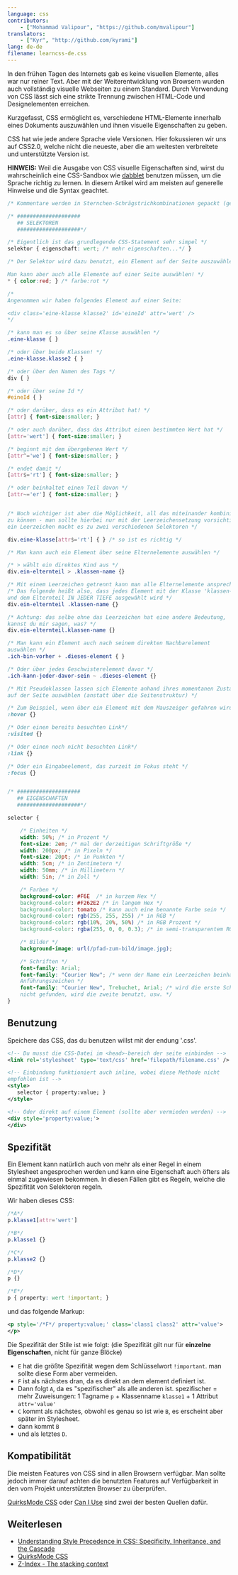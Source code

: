 ```yaml
---
language: css
contributors:
    - ["Mohammad Valipour", "https://github.com/mvalipour"]
translators:
    - ["Kyr", "http://github.com/kyrami"]
lang: de-de
filename: learncss-de.css
---
```


In den frühen Tagen des Internets gab es keine visuellen Elemente, alles war nur reiner Text. Aber mit der Weiterentwicklung von Browsern wurden auch vollständig visuelle Webseiten zu einem Standard.
Durch Verwendung von CSS lässt sich eine strikte Trennung zwischen HTML-Code und Designelementen erreichen.

Kurzgefasst, CSS ermöglicht es, verschiedene HTML-Elemente innerhalb eines Dokuments auszuwählen und ihnen visuelle Eigenschaften zu geben.

CSS hat wie jede andere Sprache viele Versionen. Hier fokussieren wir uns auf CSS2.0, welche nicht die neueste, aber die am weitesten verbreitete und unterstützte Version ist.

**HINWEIS:** Weil die Ausgabe von CSS visuelle Eigenschaften sind, wirst du wahrscheinlich eine CSS-Sandbox wie [dabblet](http://dabblet.com/) benutzen müssen, um die Sprache richtig zu lernen.
In diesem Artikel wird am meisten auf generelle Hinweise und die Syntax geachtet.


```css
/* Kommentare werden in Sternchen-Schrägstrichkombinationen gepackt (genauso wie hier!) */

/* ####################
   ## SELEKTOREN
   ####################*/

/* Eigentlich ist das grundlegende CSS-Statement sehr simpel */
selektor { eigenschaft: wert; /* mehr eigenschaften...*/ }

/* Der Selektor wird dazu benutzt, ein Element auf der Seite auszuwählen.

Man kann aber auch alle Elemente auf einer Seite auswählen! */
* { color:red; } /* farbe:rot */

/*
Angenommen wir haben folgendes Element auf einer Seite:

<div class='eine-klasse klasse2' id='eineId' attr='wert' />
*/

/* kann man es so über seine Klasse auswählen */
.eine-klasse { }

/* oder über beide Klassen! */
.eine-klasse.klasse2 { }

/* oder über den Namen des Tags */
div { }

/* oder über seine Id */
#eineId { }

/* oder darüber, dass es ein Attribut hat! */
[attr] { font-size:smaller; }

/* oder auch darüber, dass das Attribut einen bestimmten Wert hat */
[attr='wert'] { font-size:smaller; }

/* beginnt mit dem übergebenen Wert */
[attr^='we'] { font-size:smaller; }

/* endet damit */
[attr$='rt'] { font-size:smaller; }

/* oder beinhaltet einen Teil davon */
[attr~='er'] { font-size:smaller; }


/* Noch wichtiger ist aber die Möglichkeit, all das miteinander kombinieren
zu können - man sollte hierbei nur mit der Leerzeichensetzung vorsichtig sein,
ein Leerzeichen macht es zu zwei verschiedenen Selektoren */

div.eine-klasse[attr$='rt'] { } /* so ist es richtig */

/* Man kann auch ein Element über seine Elternelemente auswählen */

/* > wählt ein direktes Kind aus */
div.ein-elternteil > .klassen-name {}

/* Mit einem Leerzeichen getrennt kann man alle Elternelemente ansprechen */
/* Das folgende heißt also, dass jedes Element mit der Klasse 'klassen-name'
und dem Elternteil IN JEDER TIEFE ausgewählt wird */
div.ein-elternteil .klassen-name {}

/* Achtung: das selbe ohne das Leerzeichen hat eine andere Bedeutung,
kannst du mir sagen, was? */
div.ein-elternteil.klassen-name {}

/* Man kann ein Element auch nach seinem direkten Nachbarelement
auswählen */
.ich-bin-vorher + .dieses-element { }

/* Oder über jedes Geschwisterelement davor */
.ich-kann-jeder-davor-sein ~ .dieses-element {}

/* Mit Pseudoklassen lassen sich Elemente anhand ihres momentanen Zustands
auf der Seite auswählen (anstatt über die Seitenstruktur) */

/* Zum Beispiel, wenn über ein Element mit dem Mauszeiger gefahren wird */
:hover {}

/* Oder einen bereits besuchten Link*/
:visited {}

/* Oder einen noch nicht besuchten Link*/
:link {}

/* Oder ein Eingabeelement, das zurzeit im Fokus steht */
:focus {}


/* ####################
   ## EIGENSCHAFTEN
   ####################*/

selector {

    /* Einheiten */
    width: 50%; /* in Prozent */
    font-size: 2em; /* mal der derzeitigen Schriftgröße */
    width: 200px; /* in Pixeln */
    font-size: 20pt; /* in Punkten */
    width: 5cm; /* in Zentimetern */
    width: 50mm; /* in Millimetern */
    width: 5in; /* in Zoll */

    /* Farben */
    background-color: #F6E  /* in kurzem Hex */
    background-color: #F262E2 /* in langem Hex */
    background-color: tomato /* kann auch eine benannte Farbe sein */
    background-color: rgb(255, 255, 255) /* in RGB */
    background-color: rgb(10%, 20%, 50%) /* in RGB Prozent */
    background-color: rgba(255, 0, 0, 0.3); /* in semi-transparentem RGB */

    /* Bilder */
    background-image: url(/pfad-zum-bild/image.jpg);

    /* Schriften */
    font-family: Arial;
    font-family: "Courier New"; /* wenn der Name ein Leerzeichen beinhält, kommt er in
    Anführungszeichen */
    font-family: "Courier New", Trebuchet, Arial; /* wird die erste Schriftart
    nicht gefunden, wird die zweite benutzt, usw. */
}

```

## Benutzung

Speichere das CSS, das du benutzen willst mit der endung '.css'.

```xml
<!-- Du musst die CSS-Datei im <head>-bereich der seite einbinden -->
<link rel='stylesheet' type='text/css' href='filepath/filename.css' />

<!-- Einbindung funktioniert auch inline, wobei diese Methode nicht
empfohlen ist -->
<style>
   selector { property:value; }
</style>

<!-- Oder direkt auf einem Element (sollte aber vermieden werden) -->
<div style='property:value;'>
</div>

```

## Spezifität

Ein Element kann natürlich auch von mehr als einer Regel in einem Stylesheet
angesprochen werden und kann eine Eigenschaft auch öfters als einmal zugewiesen
bekommen. In diesen Fällen gibt es Regeln, welche die Spezifität von Selektoren regeln.

Wir haben dieses CSS:

```css
/*A*/
p.klasse1[attr='wert']

/*B*/
p.klasse1 {}

/*C*/
p.klasse2 {}

/*D*/
p {}

/*E*/
p { property: wert !important; }

```

und das folgende Markup:

```xml
<p style='/*F*/ property:value;' class='class1 class2' attr='value'>
</p>
```

Die Spezifität der Stile ist wie folgt:
(die Spezifität gilt nur für **einzelne Eigenschaften**, nicht für ganze Blöcke)

* `E` hat die größte Spezifität wegen dem Schlüsselwort `!important`.
	man sollte diese Form aber vermeiden.
* `F` ist als nächstes dran, da es direkt an dem element definiert ist.
* Dann folgt `A`, da es "spezifischer" als alle anderen ist.
	spezifischer = mehr Zuweisungen: 1 Tagname `p` +
	Klassenname `klasse1` + 1 Attribut `attr='value'`
* `C` kommt als nächstes, obwohl es genau so ist wie `B`,
	es erscheint aber später im Stylesheet.
* dann kommt `B`
* und als letztes `D`.

## Kompatibilität

Die meisten Features von CSS sind in allen Browsern verfügbar. Man sollte
jedoch immer darauf achten die benutzten Features auf Verfügbarkeit in den
vom Projekt unterstützten Browser zu überprüfen.

[QuirksMode CSS](http://www.quirksmode.org/css/) oder [Can I Use](http://caniuse.com/) sind zwei der besten Quellen dafür.

## Weiterlesen

* [Understanding Style Precedence in CSS: Specificity, Inheritance, and the Cascade](http://www.vanseodesign.com/css/css-specificity-inheritance-cascaade/)
* [QuirksMode CSS](http://www.quirksmode.org/css/)
* [Z-Index - The stacking context](https://developer.mozilla.org/en-US/docs/Web/Guide/CSS/Understanding_z_index/The_stacking_context)
